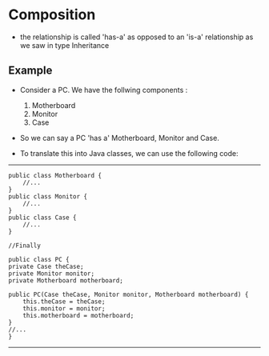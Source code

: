# Composition
- the relationship is called 'has-a' as opposed to an 'is-a' relationship as we saw in type Inheritance

## Example
- Consider a PC. We have the follwing components :
	1. Motherboard
	2. Monitor
	3. Case

- So we can say a PC 'has a' Motherboard, Monitor and Case.
- To translate this into Java classes, we can use the following code:

---
	public class Motherboard {
		//...
	}
	public class Monitor {
		//...
	}
	public class Case {
		//...
	}

	//Finally

	public class PC {
    private Case theCase;
    private Monitor monitor;
    private Motherboard motherboard;

    public PC(Case theCase, Monitor monitor, Motherboard motherboard) {
        this.theCase = theCase;
        this.monitor = monitor;
        this.motherboard = motherboard;
    }
    //...
	}

---



